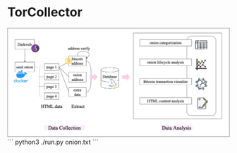 # TorCollector

<img src="images/design.png" alt="collectorDesign" width="1000">
```
python3 ./run.py onion.txt
```
